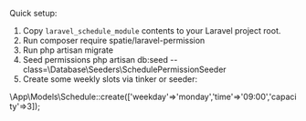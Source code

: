 Quick setup:

1. Copy `laravel_schedule_module` contents to your Laravel project root.
2. Run composer require spatie/laravel-permission
3. Run php artisan migrate
4. Seed permissions php artisan db:seed --class=\Database\Seeders\SchedulePermissionSeeder
5. Create some weekly slots via tinker or seeder:

\App\Models\Schedule::create(['weekday'=>'monday','time'=>'09:00','capacity'=>3]);

